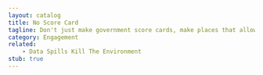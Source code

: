 ```yaml
---
layout: catalog
title: No Score Card
tagline: Don't just make government score cards, make places that allow people to act on that information.
category: Engagement
related:
    - Data Spills Kill The Environment
stub: true
---
```


